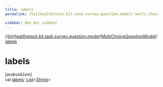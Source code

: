 ```yaml
---
title: labels
permalink: /kit/healthstack.kit.task.survey.question.model/-multi-choice-question-model/labels.html

sidebar: dev_doc_sidebar
---
```

//[kit](../../../index.html)/[healthstack.kit.task.survey.question.model](../index.html)/[MultiChoiceQuestionModel](index.html)/[labels](labels.html)



# labels



[androidJvm]\
val [labels](labels.html): [List](https://kotlinlang.org/api/latest/jvm/stdlib/kotlin.collections/-list/index.html)&lt;[String](https://kotlinlang.org/api/latest/jvm/stdlib/kotlin/-string/index.html)&gt;




